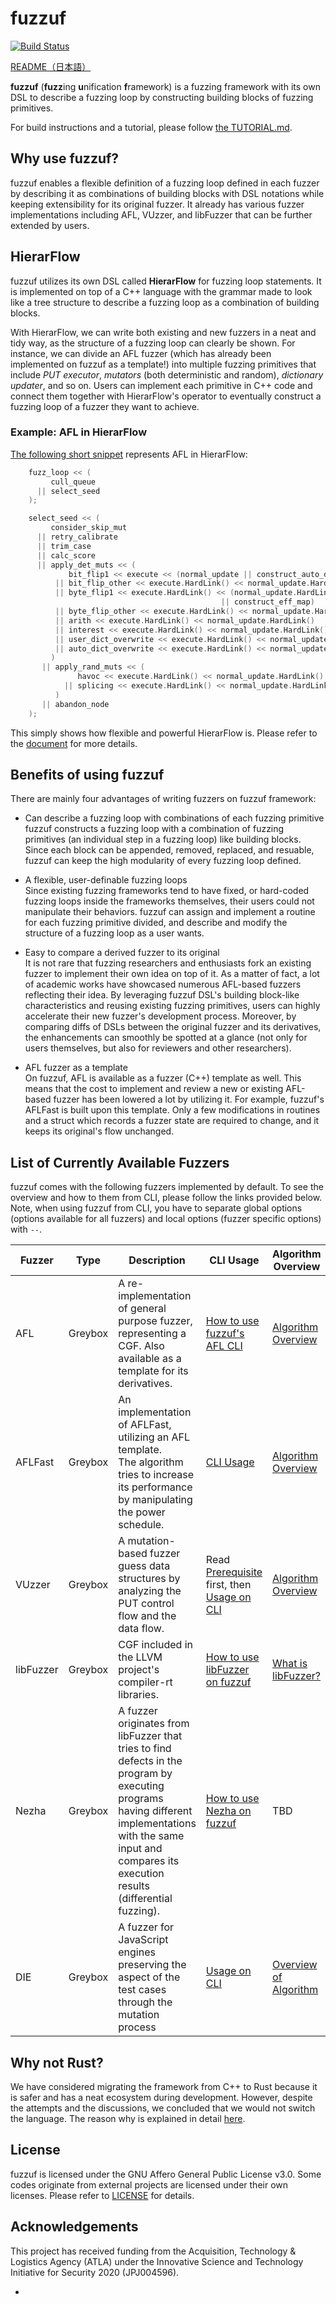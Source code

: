 # fuzzuf

[![Build Status](https://jenkins.atla.ricsec.co.jp/buildStatus/icon?job=fuzzuf-branch_build)](https://jenkins.atla.ricsec.co.jp/view/fuzzuf/job/fuzzuf-branch_build/)

[README（日本語）](/README_ja.md)

**fuzzuf** (**fuzz**ing **u**nification **f**ramework) is a fuzzing framework with its own DSL to describe a fuzzing loop by constructing building blocks of fuzzing primitives.

For build instructions and a tutorial, please follow [the TUTORIAL.md](/TUTORIAL.md).

## Why use fuzzuf?

fuzzuf enables a flexible definition of a fuzzing loop defined in each fuzzer by describing it as combinations of building blocks with DSL notations while keeping extensibility for its original fuzzer.
It already has various fuzzer implementations including AFL, VUzzer, and libFuzzer that can be further extended by users.

## HierarFlow

fuzzuf utilizes its own DSL called **HierarFlow** for fuzzing loop statements. It is implemented on top of a C++ language with the grammar made to look like a tree structure to describe a fuzzing loop as a combination of building blocks. 

With HierarFlow, we can write both existing and new fuzzers in a neat and tidy way, as the structure of a fuzzing loop can clearly be shown. For instance, we can divide an AFL fuzzer (which has already been implemented on fuzzuf as a template!) into multiple fuzzing primitives that include *PUT executor*, *mutators* (both deterministic and random), *dictionary updater*, and so on. Users can implement each primitive in C++ code and connect them together with HierarFlow's operator to eventually construct a fuzzing loop of a fuzzer they want to achieve. 

### Example: AFL in HierarFlow

[The following short snippet](/include/fuzzuf/algorithms/afl/templates/afl_fuzzer.hpp) represents AFL in HierarFlow:

```cpp
    fuzz_loop << (
         cull_queue
      || select_seed
    );

    select_seed << (
         consider_skip_mut
      || retry_calibrate
      || trim_case
      || calc_score
      || apply_det_muts << (
             bit_flip1 << execute << (normal_update || construct_auto_dict)
          || bit_flip_other << execute.HardLink() << normal_update.HardLink()
          || byte_flip1 << execute.HardLink() << (normal_update.HardLink()
                                               || construct_eff_map)
          || byte_flip_other << execute.HardLink() << normal_update.HardLink()
          || arith << execute.HardLink() << normal_update.HardLink()
          || interest << execute.HardLink() << normal_update.HardLink()
          || user_dict_overwrite << execute.HardLink() << normal_update.HardLink()
          || auto_dict_overwrite << execute.HardLink() << normal_update.HardLink()
         )
       || apply_rand_muts << (
               havoc << execute.HardLink() << normal_update.HardLink()
            || splicing << execute.HardLink() << normal_update.HardLink()
          )
       || abandon_node
    );
```

This simply shows how flexible and powerful HierarFlow is. Please refer to the [document](/docs/hierarflow_en.md) for more details.

## Benefits of using fuzzuf

There are mainly four advantages of writing fuzzers on fuzzuf framework:  

- Can describe a fuzzing loop with combinations of each fuzzing primitive  
fuzzuf constructs a fuzzing loop with a combination of fuzzing primitives (an individual step in a fuzzing loop) like building blocks. Since each block can be appended, removed, replaced, and resuable, fuzzuf can keep the high modularity of every fuzzing loop defined. 

- A flexible, user-definable fuzzing loops  
Since existing fuzzing frameworks tend to have fixed, or hard-coded fuzzing loops inside the frameworks themselves, their users could not manipulate their behaviors.
fuzzuf can assign and implement a routine for each fuzzing primitive divided, and describe and modify the structure of a fuzzing loop as a user wants.

- Easy to compare a derived fuzzer to its original  
It is not rare that fuzzing researchers and enthusiasts fork an existing fuzzer to implement their own idea on top of it. As a matter of fact, a lot of academic works have showcased numerous AFL-based fuzzers reflecting their idea. By leveraging fuzzuf DSL's building block-like characteristics and reusing existing fuzzing primitives, users can highly accelerate their new fuzzer's development process. 
Moreover, by comparing diffs of DSLs between the original fuzzer and its derivatives, the enhancements can smoothly be spotted at a glance (not only for users themselves, but also for reviewers and other researchers).

- AFL fuzzer as a template  
On fuzzuf, AFL is available as a fuzzer (C\+\+) template as well. This means that the cost to implement and review a new or existing AFL-based fuzzer has been lowered a lot by utilizing it. For example, fuzzuf's AFLFast is built upon this template. Only a few modifications in routines and a struct which records a fuzzer state are required to change, and it keeps its original's flow unchanged.

## List of Currently Available Fuzzers

fuzzuf comes with the following fuzzers implemented by default. To see the overview and how to them from CLI, please follow the links provided below.  
Note, when using fuzzuf from CLI, you have to separate global options (options available for all fuzzers) and local options (fuzzer specific options) with `--`. 

|Fuzzer|Type|Description|CLI Usage|Algorithm Overview|
|---|---|---|---|---
|AFL|Greybox|A re-implementation of general purpose fuzzer, representing a CGF. Also available as a template for its derivatives.|[How to use fuzzuf's AFL CLI](/docs/algorithms/afl/algorithm_en.md#how-to-use-fuzzufs-afl-cli)|[Algorithm Overview](/docs/algorithms/afl/algorithm_en.md#algorithm-overview)
|AFLFast|Greybox|An implementation of AFLFast, utilizing an AFL template.<br/>The algorithm tries to increase its performance by manipulating the power schedule.|[CLI Usage](/docs/algorithms/aflfast/algorithm_en.md#cli-usage)|[Algorithm Overview](/docs/algorithms/aflfast/algorithm_en.md#algorithm-overview)
|VUzzer|Greybox|A mutation-based fuzzer guess data structures by analyzing the PUT control flow and the data flow.|Read [Prerequisite](/docs/algorithms/vuzzer/algorithm_en.md#prerequisite) first, then [Usage on CLI](docs/algorithms/vuzzer/algorithm_en.md#usage-on-cli)|[Algorithm Overview](/docs/algorithms/vuzzer/algorithm_en.md#algorithm-overview)
|libFuzzer|Greybox|CGF included in the LLVM project's compiler-rt libraries.|[How to use libFuzzer on fuzzuf](/docs/algorithms/libfuzzer/manual.md#how-to-use-libfuzzer-on-fuzzuf)|[What is libFuzzer?](/docs/algorithms/libfuzzer/algorithm_en.md#what-is-libfuzzer)
|Nezha|Greybox|A fuzzer originates from libFuzzer that tries to find defects in the program by executing programs having different implementations with the same input and compares its execution results (differential fuzzing).|[How to use Nezha on fuzzuf](/docs/algorithms/nezha/manual.md#how-to-use-nezha-on-fuzzuf)|TBD
|DIE|Greybox|A fuzzer for JavaScript engines preserving the aspect of the test cases through the mutation process|[Usage on CLI](/docs/algorithms/die/algorithm_en.md#usage-on-cli)|[Overview of Algorithm](/docs/algorithms/die/algorithm_en.md#overview-of-algorithm)

## Why not Rust?

We have considered migrating the framework from C\+\+ to Rust because it is safer and has a neat ecosystem during development. However, despite the attempts and the discussions, we concluded that we would not switch the language. The reason why is explained in detail [here](/docs/why_we_didnt_move_to_rust_en.md).

## License

fuzzuf is licensed under the GNU Affero General Public License v3.0. Some codes originate from external projects are licensed under their own licenses. Please refer to [LICENSE](/LICENSE) for details.

## Acknowledgements

This project has received funding from the Acquisition, Technology & Logistics Agency (ATLA) under the Innovative Science and Technology Initiative for Security 2020 (JPJ004596).

*
